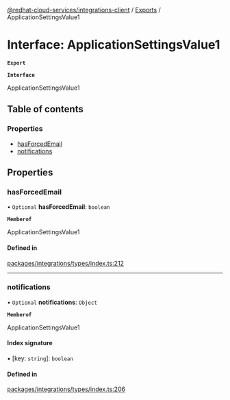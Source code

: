[@redhat-cloud-services/integrations-client](../README.md) / [Exports](../modules.md) / ApplicationSettingsValue1

# Interface: ApplicationSettingsValue1

**`Export`**

**`Interface`**

ApplicationSettingsValue1

## Table of contents

### Properties

- [hasForcedEmail](ApplicationSettingsValue1.md#hasforcedemail)
- [notifications](ApplicationSettingsValue1.md#notifications)

## Properties

### hasForcedEmail

• `Optional` **hasForcedEmail**: `boolean`

**`Memberof`**

ApplicationSettingsValue1

#### Defined in

[packages/integrations/types/index.ts:212](https://github.com/RedHatInsights/javascript-clients/blob/master/packages/integrations/types/index.ts#L212)

___

### notifications

• `Optional` **notifications**: `Object`

**`Memberof`**

ApplicationSettingsValue1

#### Index signature

▪ [key: `string`]: `boolean`

#### Defined in

[packages/integrations/types/index.ts:206](https://github.com/RedHatInsights/javascript-clients/blob/master/packages/integrations/types/index.ts#L206)
